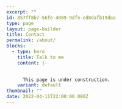 ```yaml
---
excerpt: ""
id: 857ff8b7-56fe-4089-9dfe-ed8dafb19daa
type: page
layout: page-builder
title: Contact
permalink: /about/
blocks:
  - type: hero
    title: Talk to me
    content: |-
      

      This page is under construction.
    variant: default
thumbnail: ""
date: 2022-04-11T22:00:00.000Z
---
```

